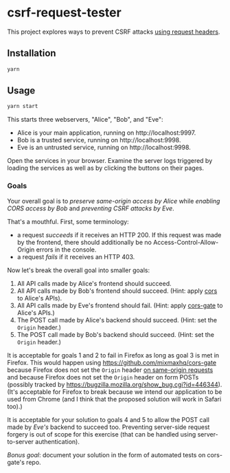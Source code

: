 # csrf-request-tester

This project explores ways to prevent CSRF attacks [using request headers](https://www.owasp.org/index.php/Cross-Site_Request_Forgery_(CSRF)_Prevention_Cheat_Sheet#Verifying_Same_Origin_with_Standard_Headers).

## Installation

```sh
yarn
```

## Usage

```sh
yarn start
```

This starts three webservers, "Alice", "Bob", and "Eve":

  * Alice is your main application, running on http://localhost:9997.
  * Bob is a trusted service, running on http://localhost:9998.
  * Eve is an untrusted service, running on http://localhost:9998.

Open the services in your browser. Examine the server logs triggered by loading the services as well
as by clicking the buttons on their pages.

### Goals

Your overall goal is to _preserve same-origin access by Alice_ while _enabling CORS access by Bob_ and
_preventing CSRF attacks by Eve_.

That's a mouthful. First, some terminology:

* a request _succeeds_ if it receives an HTTP 200. If this request was made by the frontend, there should
additionally be no Access-Control-Allow-Origin errors in the console.
* a request _fails_ if it receives an HTTP 403.

Now let's break the overall goal into smaller goals:

1. All API calls made by Alice's frontend should succeed.
2. All API calls made by Bob's frontend should succeed. (Hint: apply [cors](https://github.com/expressjs/cors) to Alice's APIs).
3. All API calls made by Eve's frontend should fail. (Hint: apply [cors-gate](https://github.com/mixmaxhq/cors-gate) to Alice's APIs.)
4. The POST call made by Alice's backend should succeed. (Hint: set the `Origin` header.)
5. The POST call made by Bob's backend should succeed. (Hint: set the `Origin` header.)

It is acceptable for goals 1 and 2 to fail in Firefox as long as goal 3 is met in Firefox. This
would happen using https://github.com/mixmaxhq/cors-gate because Firefox does not set the `Origin`
header [on same-origin requests](http://stackoverflow.com/a/15514049/495611) and because Firefox
does not set the `Origin` header on form POSTs (possibly tracked by https://bugzilla.mozilla.org/show_bug.cgi?id=446344).
(It's acceptable for Firefox to break because we intend our application to be used from Chrome (and
I think that the proposed solution will work in Safari too).)

It is acceptable for your solution to goals 4 and 5 to allow the POST call made by _Eve's_ backend
to succeed too. Preventing server-side request forgery is out of scope for this exercise (that can
be handled using server-to-server authentication).

_Bonus goal_: document your solution in the form of automated tests on cors-gate's repo.
